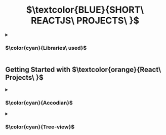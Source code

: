 <h1 align="center"> $\textcolor{BLUE}{SHORT\ REACTJS\ PROJECTS\ }$
</h1>
<details>
<summary>

### $\color{cyan}{Libraries\ used}$

 </summary>

- $\color{lightgreen}{React\ Icons}$
  

</details>




## Getting Started with $\textcolor{orange}{React\ Projects\ }$


<details>
<summary>

### $\color{cyan}{Accodian}$


 </summary>

 Upon selection of the content colapses and clicking back will close the colapseable content.

- $\color{lightgreen}{Multi\ Seletion}$ -   will allow user to view multiple content.

- $\color{lightgreen}{Single\ Seletion}$ -   will allow user to view one content at a time.


</details>


<details>
<summary>

### $\color{cyan}{Tree-view}$


 </summary>

 Side bar navigation drop down nesting to view child seletion.

 - $\color{lightgreen}{Select\ ▾}$ -   View nested child for more option to select.
- $\color{lightgreen}{Select\ ▴}$ -   Close nesting option.


</details>

